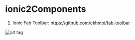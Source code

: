 # ionic2Components

1. Ionic Fab Toolbar: https://github.com/ekhmoi/fab-toolbar

![alt tag](https://github.com/ekhmoi/Ionic-Component-fab-toolbar/blob/master/demo/Fab%20Toolbar.gif)
